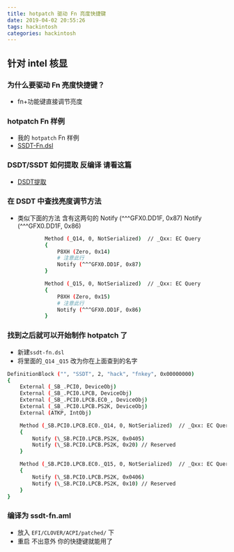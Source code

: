 ```yaml
---
title: hotpatch 驱动 Fn 亮度快捷键
date: 2019-04-02 20:55:26
tags: hackintosh
categories: hackintosh
---
```

## 针对 intel 核显

### 为什么要驱动 Fn 亮度快捷键？

* fn+功能键直接调节亮度

### hotpatch Fn 样例

* 我的 `hotpatch` Fn 样例
* [SSDT-Fn.dsl](https://github.com/jinmu333/Shinalon_YAO_7000_efi/blob/efi/EFI/CLOVER/ACPI/patched/SSDT-Fn.dsl)

### DSDT/SSDT 如何提取 反编译 请看这篇

* [DSDT提取](https://jcstaff.club/2019/03/31/DSDT-SSDT-%E7%94%B5%E9%87%8F%E6%98%BE%E7%A4%BA/)

### 在 DSDT 中查找亮度调节方法

* 类似下面的方法
含有这两句的
Notify (^^^GFX0.DD1F, 0x87)
Notify (^^^GFX0.DD1F, 0x86)


``` bash
            Method (_Q14, 0, NotSerialized)  // _Qxx: EC Query
            {
                P8XH (Zero, 0x14)
                # 注意此行
                Notify (^^^GFX0.DD1F, 0x87)
            }

            Method (_Q15, 0, NotSerialized)  // _Qxx: EC Query
            {
                P8XH (Zero, 0x15)
                # 注意此行
                Notify (^^^GFX0.DD1F, 0x86)
            }
```

### 找到之后就可以开始制作 hotpatch 了

* 新建`ssdt-fn.dsl`
* 将里面的`_Q14` `_Q15` 改为你在上面查到的名字

``` bash
DefinitionBlock ("", "SSDT", 2, "hack", "fnkey", 0x00000000)
{
    External (_SB_.PCI0, DeviceObj)
    External (_SB_.PCI0.LPCB, DeviceObj)
    External (_SB_.PCI0.LPCB.EC0_, DeviceObj)
    External (_SB_.PCI0.LPCB.PS2K, DeviceObj)
    External (ATKP, IntObj)

    Method (_SB.PCI0.LPCB.EC0._Q14, 0, NotSerialized)  // _Qxx: EC Query, xx=0x00-0xFF
    {
        Notify (\_SB.PCI0.LPCB.PS2K, 0x0405)
        Notify (\_SB.PCI0.LPCB.PS2K, 0x20) // Reserved
    }

    Method (_SB.PCI0.LPCB.EC0._Q15, 0, NotSerialized)  // _Qxx: EC Query, xx=0x00-0xFF
    {
        Notify (\_SB.PCI0.LPCB.PS2K, 0x0406)
        Notify (\_SB.PCI0.LPCB.PS2K, 0x10) // Reserved
    }
}
```

### 编译为 ssdt-fn.aml

* 放入 `EFI/CLOVER/ACPI/patched/` 下
* 重启 不出意外 你的快捷键就能用了
